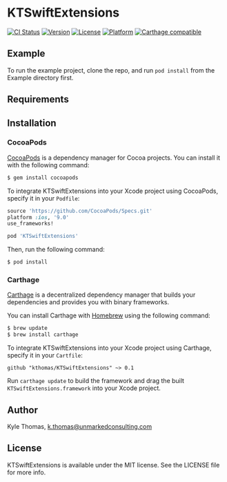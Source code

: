 # KTSwiftExtensions

[![CI Status](http://img.shields.io/travis/kthomas/KTSwiftExtensions.svg?style=flat)](https://travis-ci.org/fulldecent/KTSwiftExtensions)
[![Version](https://img.shields.io/cocoapods/v/KTSwiftExtensions.svg?style=flat)](http://cocoadocs.org/docsets/KTSwiftExtensions)
[![License](https://img.shields.io/cocoapods/l/KTSwiftExtensions.svg?style=flat)](http://cocoadocs.org/docsets/KTSwiftExtensions)
[![Platform](https://img.shields.io/cocoapods/p/KTSwiftExtensions.svg?style=flat)](http://cocoadocs.org/docsets/KTSwiftExtensions)
[![Carthage compatible](https://img.shields.io/badge/Carthage-compatible-4BC51D.svg?style=flat)](https://github.com/Carthage/Carthage)


## Example

To run the example project, clone the repo, and run `pod install` from the Example directory first.


## Requirements


## Installation

### CocoaPods

[CocoaPods](http://cocoapods.org) is a dependency manager for Cocoa projects. You can install it with the following command:

```bash
$ gem install cocoapods
```

To integrate KTSwiftExtensions into your Xcode project using CocoaPods, specify it in your `Podfile`:

```ruby
source 'https://github.com/CocoaPods/Specs.git'
platform :ios, '9.0'
use_frameworks!

pod 'KTSwiftExtensions'
```

Then, run the following command:

```bash
$ pod install
```


### Carthage

[Carthage](https://github.com/Carthage/Carthage) is a decentralized dependency manager that builds your dependencies and provides you with binary frameworks.

You can install Carthage with [Homebrew](http://brew.sh/) using the following command:

```bash
$ brew update
$ brew install carthage
```

To integrate KTSwiftExtensions into your Xcode project using Carthage, specify it in your `Cartfile`:

```ogdl
github "kthomas/KTSwiftExtensions" ~> 0.1
```

Run `carthage update` to build the framework and drag the built `KTSwiftExtensions.framework` into your Xcode project.


## Author

Kyle Thomas, k.thomas@unmarkedconsulting.com


## License

KTSwiftExtensions is available under the MIT license. See the LICENSE file for more info.
